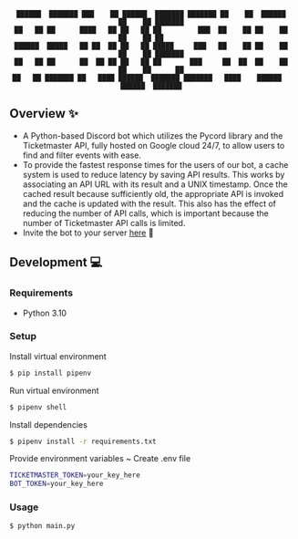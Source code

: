 <div align='center'>

  ```
  ██████  ███████ ███    ██ ██████  ███████ ███████ ██    ██  ██████  ██    ██ ███████ 
  ██   ██ ██      ████   ██ ██   ██ ██         ███  ██    ██ ██    ██ ██    ██ ██      
  ██████  █████   ██ ██  ██ ██   ██ █████     ███   ██    ██ ██    ██ ██    ██ ███████ 
  ██   ██ ██      ██  ██ ██ ██   ██ ██       ███     ██  ██  ██    ██ ██    ██      ██ 
  ██   ██ ███████ ██   ████ ██████  ███████ ███████   ████    ██████   ██████  ███████ 

  ```
</div>

## Overview :sparkles:
- A Python-based Discord bot which utilizes the Pycord library and the Ticketmaster API, fully hosted on Google cloud 24/7, to allow users to find and filter events with ease. 
- To provide the fastest response times for the users of our bot, a cache system is used to reduce latency by saving API results. This works by associating an API URL with its result and a UNIX timestamp. Once the cached result because sufficiently old, the appropriate API is invoked and the cache is updated with the result. This also has the effect of reducing the number of API calls, which is important because the number of Ticketmaster API calls is limited.
- Invite the bot to your server <a href="https://discord.com/api/oauth2/authorize?client_id=972280533369360456&permissions=8&scope=bot%20applications.commands" target="_blank">here</a> :pushpin:

## Development :computer:
### Requirements
- Python 3.10

### Setup
Install virtual environment
```sh
$ pip install pipenv
```

Run virtual environment
```sh
$ pipenv shell
```

Install dependencies
```sh
$ pipenv install -r requirements.txt
```

Provide environment variables ~ Create .env file
```sh
TICKETMASTER_TOKEN=your_key_here
BOT_TOKEN=your_key_here
```

### Usage
```sh
$ python main.py
```

